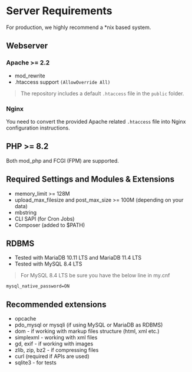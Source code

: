 # Server Requirements

For production, we highly recommend a *nix based system.

## Webserver

### Apache >= 2.2

* mod_rewrite
* .htaccess support `(AllowOverride All)`

> The repository includes a default `.htaccess` file in the `public` folder.

### Nginx

You need to convert the provided Apache related `.htaccess` file into Nginx configuration instructions.

## PHP >= 8.2

Both mod_php and FCGI (FPM) are supported.

## Required Settings and Modules & Extensions

* memory_limit >= 128M
* upload_max_filesize and post_max_size >= 100M (depending on your data)
* mbstring
* CLI SAPI (for Cron Jobs)
* Composer (added to $PATH)

## RDBMS

* Tested with MariaDB 10.11 LTS and MariaDB 11.4 LTS
* Tested with MySQL 8.4 LTS

> For MySQL 8.4 LTS be sure you have the below line in my.cnf

```text
mysql_native_password=ON
```

## Recommended extensions

* opcache
* pdo_mysql or mysqli (if using MySQL or MariaDB as RDBMS)
* dom - if working with markup files structure (html, xml etc.)
* simplexml - working with xml files
* gd, exif - if working with images
* zlib, zip, bz2 - if compressing files
* curl (required if APIs are used)
* sqlite3 - for tests
